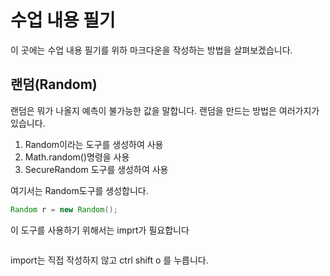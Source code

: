 # 수업 내용 필기
이 곳에는 수업 내용 필기를 위하 마크다운을 작성하는 방법을 살펴보겠습니다.

## 랜덤(Random)

랜덤은 뭐가 나올지 예측이 불가능한 값을 말합니다.
랜덤을 만드는 방법은 여러가지가 있습니다.

1. Random이라는 도구를 생성하여 사용
2. Math.random()명령을 사용
3. SecureRandom 도구를 생성하여 사용

여기서는 Random도구를 생성합니다.

 ```java
 Random r = new Random();
 ```
 이 도구를 사용하기 위해서는 imprt가 필요합니다
  ```java import jaa.utill.Random;
 ```
 import는 직접 작성하지 않고 ctrl shift o 를 누릅니다.
